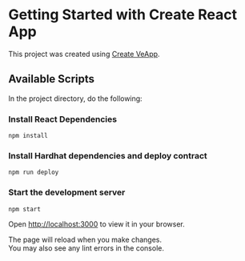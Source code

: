 # Getting Started with Create React App

This project was created using [Create VeApp](https://github.com/hexdee/create-veapp).

## Available Scripts

In the project directory, do the following:

### Install React Dependencies
```shell
npm install
```

### Install Hardhat dependencies and deploy contract
```shell
npm run deploy
```

### Start the development server 
```shell
npm start
```

Open [http://localhost:3000](http://localhost:3000) to view it in your browser.

The page will reload when you make changes.\
You may also see any lint errors in the console.
